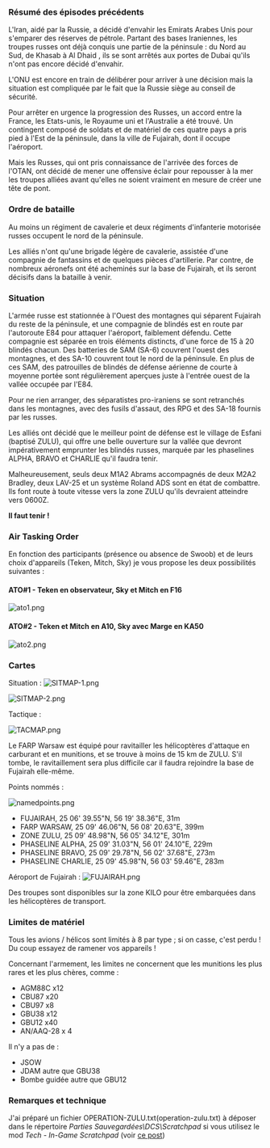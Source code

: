 ### Résumé des épisodes précédents

L'Iran, aidé par la Russie, a décidé d'envahir les Emirats Arabes Unis pour s'emparer des réserves de pétrole.
Partant des bases Iraniennes, les troupes russes ont déjà conquis une partie de la péninsule : du Nord au Sud, de Khasab à Al Dhaid , ils se sont arrêtés aux portes de Dubai qu'ils n'ont pas encore décidé d'envahir.

L'ONU est encore en train de délibérer pour arriver à une décision mais la situation est compliquée par le fait que la Russie siège au conseil de sécurité.

Pour arrêter en urgence la progression des Russes, un accord entre la France, les Etats-unis, le Royaume uni et l'Australie a été trouvé.
Un contingent composé de soldats et de matériel de ces quatre pays a pris pied à l'Est de la péninsule, dans la ville de Fujairah, dont il occupe l'aéroport.

Mais les Russes, qui ont pris connaissance de l'arrivée des forces de l'OTAN, ont décidé de mener une offensive éclair pour repousser à la mer les troupes alliées avant qu'elles ne soient vraiment en mesure de créer une tête de pont.

### Ordre de bataille

Au moins un régiment de cavalerie et deux régiments d'infanterie motorisée russes occupent le nord de la péninsule.

Les alliés n'ont qu'une brigade légère de cavalerie, assistée d'une compagnie de fantassins et de quelques pièces d'artillerie.
Par contre, de nombreux aéronefs ont été acheminés sur la base de Fujairah, et ils seront décisifs dans la bataille à venir.

### Situation

L'armée russe est stationnée à l'Ouest des montagnes qui séparent Fujairah du reste de la péninsule, et une compagnie de blindés est en route par l'autoroute E84 pour attaquer l'aéroport, faiblement défendu.
Cette compagnie est séparée en trois éléments distincts, d'une force de 15 à 20 blindés chacun.
Des batteries de SAM (SA-6) couvrent l'ouest des montagnes, et des SA-10 couvrent tout le nord de la péninsule.
En plus de ces SAM, des patrouilles de blindés de défense aérienne de courte à moyenne portée sont régulièrement aperçues juste à l'entrée ouest de la vallée occupée par l'E84.

Pour ne rien arranger, des séparatistes pro-iraniens se sont retranchés dans les montagnes, avec des fusils d'assaut, des RPG et des SA-18 fournis par les russes.

Les alliés ont décidé que le meilleur point de défense est le village de Esfani (baptisé ZULU), qui offre une belle ouverture sur la vallée que devront impérativement emprunter les blindés russes, marquée par les phaselines ALPHA, BRAVO et CHARLIE qu'il faudra tenir.

Malheureusement, seuls deux M1A2 Abrams accompagnés de deux M2A2 Bradley, deux LAV-25 et un système Roland ADS sont en état de combattre. Ils font route à toute vitesse vers la zone ZULU qu'ils devraient atteindre vers 0600Z.

**Il faut tenir !**

### Air Tasking Order

En fonction des participants (présence ou absence de Swoob) et de leurs choix d'appareils (Teken, Mitch, Sky) je vous propose les deux possibilités suivantes :

#### ATO#1 - Teken en observateur, Sky et Mitch en F16

![ato1.png](ato1.png)

#### ATO#2 - Teken et Mitch en A10, Sky avec Marge en KA50

![ato2.png](ato2.png)

### Cartes

Situation :
![SITMAP-1.png](SITMAP-1.png)

![SITMAP-2.png](SITMAP-2.png)

Tactique :

![TACMAP.png](TACMAP.png)

Le FARP Warsaw est équipé pour ravitailler les hélicoptères d'attaque en carburant et en munitions, et se trouve à moins de 15 km de ZULU.
S'il tombe, le ravitaillement sera plus difficile car il faudra rejoindre la base de Fujairah elle-même.

Points nommés :

![namedpoints.png](namedpoints.png)

- FUJAIRAH, 25 06' 39.55"N, 56 19' 38.36"E, 31m
- FARP WARSAW, 25 09' 46.06"N, 56 08' 20.63"E, 399m
- ZONE ZULU, 25 09' 48.98"N, 56 05' 34.12"E, 301m
- PHASELINE ALPHA, 25 09' 31.03"N, 56 01' 24.10"E, 229m
- PHASELINE BRAVO, 25 09' 29.78"N, 56 02' 37.68"E, 273m
- PHASELINE CHARLIE, 25 09' 45.98"N, 56 03' 59.46"E, 283m

Aéroport de Fujairah :
![FUJAIRAH.png](FUJAIRAH.png)

Des troupes sont disponibles sur la zone KILO pour être embarquées dans les hélicoptères de transport.

### Limites de matériel

Tous les avions / hélicos sont limités à 8 par type ; si on casse, c'est perdu ! Du coup essayez de ramener vos appareils !

Concernant l'armement, les limites ne concernent que les munitions les plus rares et les plus chères, comme :

- AGM88C x12
- CBU87 x20
- CBU97 x8
- GBU38 x12
- GBU12 x40
- AN/AAQ-28 x 4

Il n'y a pas de :

- JSOW
- JDAM autre que GBU38
- Bombe guidée autre que GBU12

### Remarques et technique

J'ai préparé un fichier OPERATION-ZULU.txt(operation-zulu.txt)  à déposer dans le répertoire *Parties Sauvegardées\DCS\Scratchpad* si vous utilisez le mod *Tech - In-Game Scratchpad* (voir [ce post](https://community.veaf.org/topic/303/ovgme-veaf-user-file-mods))

